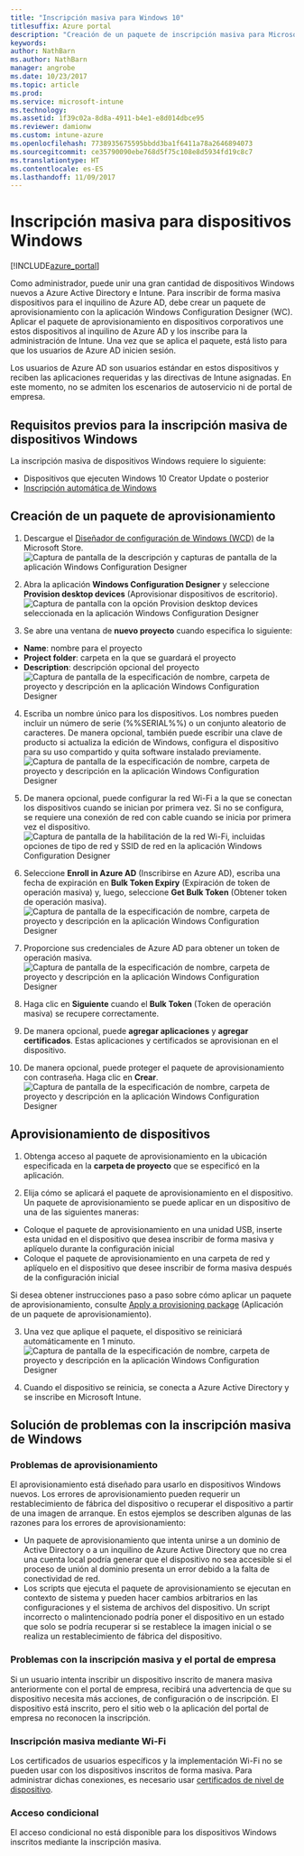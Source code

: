 ```yaml
---
title: "Inscripción masiva para Windows 10"
titlesuffix: Azure portal
description: "Creación de un paquete de inscripción masiva para Microsoft Intune"
keywords: 
author: NathBarn
ms.author: NathBarn
manager: angrobe
ms.date: 10/23/2017
ms.topic: article
ms.prod: 
ms.service: microsoft-intune
ms.technology: 
ms.assetid: 1f39c02a-8d8a-4911-b4e1-e8d014dbce95
ms.reviewer: damionw
ms.custom: intune-azure
ms.openlocfilehash: 7738935675595bbdd3ba1f6411a78a2646894073
ms.sourcegitcommit: ce35790090ebe768d5f75c108e8d5934fd19c8c7
ms.translationtype: HT
ms.contentlocale: es-ES
ms.lasthandoff: 11/09/2017
---
```

# <a name="bulk-enrollment-for-windows-devices"></a>Inscripción masiva para dispositivos Windows

[!INCLUDE[azure_portal](./includes/azure_portal.md)]

Como administrador, puede unir una gran cantidad de dispositivos Windows nuevos a Azure Active Directory e Intune. Para inscribir de forma masiva dispositivos para el inquilino de Azure AD, debe crear un paquete de aprovisionamiento con la aplicación Windows Configuration Designer (WC). Aplicar el paquete de aprovisionamiento en dispositivos corporativos une estos dispositivos al inquilino de Azure AD y los inscribe para la administración de Intune. Una vez que se aplica el paquete, está listo para que los usuarios de Azure AD inicien sesión.

Los usuarios de Azure AD son usuarios estándar en estos dispositivos y reciben las aplicaciones requeridas y las directivas de Intune asignadas. En este momento, no se admiten los escenarios de autoservicio ni de portal de empresa.

## <a name="prerequisites-for-windows-devices-bulk-enrollment"></a>Requisitos previos para la inscripción masiva de dispositivos Windows

La inscripción masiva de dispositivos Windows requiere lo siguiente:

- Dispositivos que ejecuten Windows 10 Creator Update o posterior
- [Inscripción automática de Windows](windows-enroll.md#enable-windows-10-automatic-enrollment)

## <a name="create-a-provisioning-package"></a>Creación de un paquete de aprovisionamiento

1. Descargue el [Diseñador de configuración de Windows (WCD)](https://www.microsoft.com/store/apps/9nblggh4tx22) de la Microsoft Store.
![Captura de pantalla de la descripción y capturas de pantalla de la aplicación Windows Configuration Designer](media/bulk-enroll-store.png)

2. Abra la aplicación **Windows Configuration Designer** y seleccione **Provision desktop devices** (Aprovisionar dispositivos de escritorio).
![Captura de pantalla con la opción Provision desktop devices seleccionada en la aplicación Windows Configuration Designer](media/bulk-enroll-select.png)

3. Se abre una ventana de **nuevo proyecto** cuando especifica lo siguiente:
  - **Name**: nombre para el proyecto
  - **Project folder**: carpeta en la que se guardará el proyecto
  - **Description**: descripción opcional del proyecto ![Captura de pantalla de la especificación de nombre, carpeta de proyecto y descripción en la aplicación Windows Configuration Designer](media/bulk-enroll-name.png)

4.  Escriba un nombre único para los dispositivos. Los nombres pueden incluir un número de serie (%%SERIAL%%) o un conjunto aleatorio de caracteres. De manera opcional, también puede escribir una clave de producto si actualiza la edición de Windows, configura el dispositivo para su uso compartido y quita software instalado previamente.
![Captura de pantalla de la especificación de nombre, carpeta de proyecto y descripción en la aplicación Windows Configuration Designer](media/bulk-enroll-device.png)

5.  De manera opcional, puede configurar la red Wi-Fi a la que se conectan los dispositivos cuando se inician por primera vez.  Si no se configura, se requiere una conexión de red con cable cuando se inicia por primera vez el dispositivo.
![Captura de pantalla de la habilitación de la red Wi-Fi, incluidas opciones de tipo de red y SSID de red en la aplicación Windows Configuration Designer](media/bulk-enroll-network.png)

6.  Seleccione **Enroll in Azure AD** (Inscribirse en Azure AD), escriba una fecha de expiración en **Bulk Token Expiry** (Expiración de token de operación masiva) y, luego, seleccione **Get Bulk Token** (Obtener token de operación masiva).
![Captura de pantalla de la especificación de nombre, carpeta de proyecto y descripción en la aplicación Windows Configuration Designer](media/bulk-enroll-account.png)

7. Proporcione sus credenciales de Azure AD para obtener un token de operación masiva.
![Captura de pantalla de la especificación de nombre, carpeta de proyecto y descripción en la aplicación Windows Configuration Designer](media/bulk-enroll-cred.png)

8.  Haga clic en **Siguiente** cuando el **Bulk Token** (Token de operación masiva) se recupere correctamente.

9. De manera opcional, puede **agregar aplicaciones** y **agregar certificados**. Estas aplicaciones y certificados se aprovisionan en el dispositivo.

10. De manera opcional, puede proteger el paquete de aprovisionamiento con contraseña.  Haga clic en **Crear**.
![Captura de pantalla de la especificación de nombre, carpeta de proyecto y descripción en la aplicación Windows Configuration Designer](media/bulk-enroll-create.png)

## <a name="provision-devices"></a>Aprovisionamiento de dispositivos

1. Obtenga acceso al paquete de aprovisionamiento en la ubicación especificada en la **carpeta de proyecto** que se especificó en la aplicación.

2. Elija cómo se aplicará el paquete de aprovisionamiento en el dispositivo.  Un paquete de aprovisionamiento se puede aplicar en un dispositivo de una de las siguientes maneras:
 - Coloque el paquete de aprovisionamiento en una unidad USB, inserte esta unidad en el dispositivo que desea inscribir de forma masiva y aplíquelo durante la configuración inicial
 - Coloque el paquete de aprovisionamiento en una carpeta de red y aplíquelo en el dispositivo que desee inscribir de forma masiva después de la configuración inicial

 Si desea obtener instrucciones paso a paso sobre cómo aplicar un paquete de aprovisionamiento, consulte [Apply a provisioning package](https://technet.microsoft.com/itpro/windows/configure/provisioning-apply-package) (Aplicación de un paquete de aprovisionamiento).

3. Una vez que aplique el paquete, el dispositivo se reiniciará automáticamente en 1 minuto.
 ![Captura de pantalla de la especificación de nombre, carpeta de proyecto y descripción en la aplicación Windows Configuration Designer](media/bulk-enroll-add.png)

4. Cuando el dispositivo se reinicia, se conecta a Azure Active Directory y se inscribe en Microsoft Intune.

## <a name="troubleshooting-windows-bulk-enrollment"></a>Solución de problemas con la inscripción masiva de Windows

### <a name="provisioning-issues"></a>Problemas de aprovisionamiento
El aprovisionamiento está diseñado para usarlo en dispositivos Windows nuevos. Los errores de aprovisionamiento pueden requerir un restablecimiento de fábrica del dispositivo o recuperar el dispositivo a partir de una imagen de arranque. En estos ejemplos se describen algunas de las razones para los errores de aprovisionamiento:

- Un paquete de aprovisionamiento que intenta unirse a un dominio de Active Directory o a un inquilino de Azure Active Directory que no crea una cuenta local podría generar que el dispositivo no sea accesible si el proceso de unión al dominio presenta un error debido a la falta de conectividad de red.
- Los scripts que ejecuta el paquete de aprovisionamiento se ejecutan en contexto de sistema y pueden hacer cambios arbitrarios en las configuraciones y el sistema de archivos del dispositivo. Un script incorrecto o malintencionado podría poner el dispositivo en un estado que solo se podría recuperar si se restablece la imagen inicial o se realiza un restablecimiento de fábrica del dispositivo.

### <a name="problems-with-bulk-enrollment-and-company-portal"></a>Problemas con la inscripción masiva y el portal de empresa
Si un usuario intenta inscribir un dispositivo inscrito de manera masiva anteriormente con el portal de empresa, recibirá una advertencia de que su dispositivo necesita más acciones, de configuración o de inscripción. El dispositivo está inscrito, pero el sitio web o la aplicación del portal de empresa no reconocen la inscripción.

### <a name="bulk-enrollment-with-wi-fi"></a>Inscripción masiva mediante Wi-Fi 

Los certificados de usuarios específicos y la implementación Wi-Fi no se pueden usar con los dispositivos inscritos de forma masiva. Para administrar dichas conexiones, es necesario usar [certificados de nivel de dispositivo](certificates-configure.md). 

### <a name="conditional-access"></a>Acceso condicional
El acceso condicional no está disponible para los dispositivos Windows inscritos mediante la inscripción masiva.
